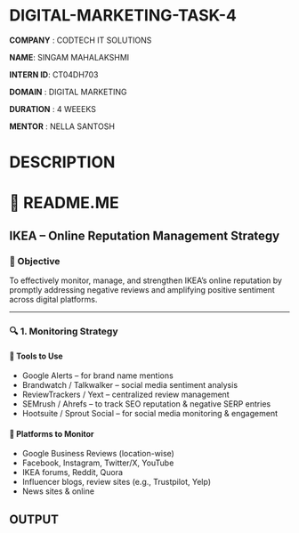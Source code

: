 # DIGITAL-MARKETING-TASK-4

**COMPANY** : CODTECH IT SOLUTIONS

**NAME**: SINGAM MAHALAKSHMI

**INTERN ID**: CT04DH703

**DOMAIN** : DIGITAL MARKETING 

**DURATION** : 4 WEEEKS 

**MENTOR** : NELLA SANTOSH

# DESCRIPTION
# 📘 README.ME

## IKEA – Online Reputation Management Strategy

### 📌 Objective
To effectively monitor, manage, and strengthen IKEA’s online reputation by promptly addressing negative reviews and amplifying positive sentiment across digital platforms.

---

### 🔍 1. Monitoring Strategy

#### 🧰 Tools to Use
- Google Alerts – for brand name mentions
- Brandwatch / Talkwalker – social media sentiment analysis
- ReviewTrackers / Yext – centralized review management
- SEMrush / Ahrefs – to track SEO reputation & negative SERP entries
- Hootsuite / Sprout Social – for social media monitoring & engagement

#### 📡 Platforms to Monitor
- Google Business Reviews (location-wise)
- Facebook, Instagram, Twitter/X, YouTube
- IKEA forums, Reddit, Quora
- Influencer blogs, review sites (e.g., Trustpilot, Yelp)
- News sites & online

## OUTPUT


































